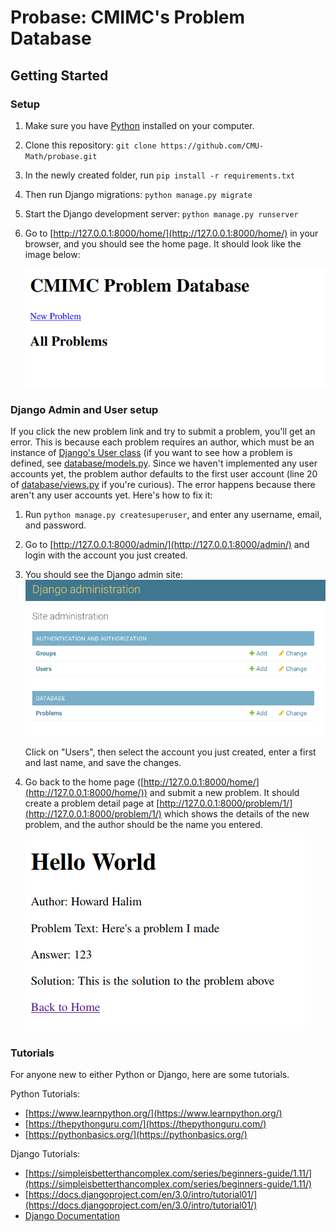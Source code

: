 # Probase: CMIMC's Problem Database

## Getting Started

### Setup
1. Make sure you have [Python](https://www.python.org/downloads/) installed on your computer.
2. Clone this repository: `git clone https://github.com/CMU-Math/probase.git`
3. In the newly created folder, run `pip install -r requirements.txt`
4. Then run Django migrations: `python manage.py migrate`
5. Start the Django development server: `python manage.py runserver`
6. Go to [http://127.0.0.1:8000/home/](http://127.0.0.1:8000/home/) in your browser, and you should see the home page. It should look like the image below:

    ![Home Page](static/img/homepage.png)

### Django Admin and User setup
If you click the new problem link and try to submit a problem, you'll get an error. This is because each problem requires an author, which must be an instance of [Django's User class](https://docs.djangoproject.com/en/3.0/ref/contrib/auth/) (if you want to see how a problem is defined, see [database/models.py](https://github.com/CMU-Math/probase/blob/master/database/models.py). Since we haven't implemented any user accounts yet, the problem author defaults to the first user account (line 20 of [database/views.py](https://github.com/CMU-Math/probase/blob/master/database/views.py) if you're curious). The error happens because there aren't any user accounts yet. Here's how to fix it:

1. Run `python manage.py createsuperuser`, and enter any username, email, and password.
2. Go to [http://127.0.0.1:8000/admin/](http://127.0.0.1:8000/admin/) and login with the account
you just created.
3. You should see the Django admin site:
    ![Django admin site](static/img/django-admin.png)
    
    Click on "Users", then select the account you just created, enter a first and last name, and save the changes.
4. Go back to the home page ([http://127.0.0.1:8000/home/](http://127.0.0.1:8000/home/)) and submit a new problem. It should create a problem detail page at [http://127.0.0.1:8000/problem/1/](http://127.0.0.1:8000/problem/1/) which shows the details of the new problem, and the author should be the name you entered.

    ![Problem detail page](static/img/problem-detail.png)

### Tutorials
For anyone new to either Python or Django, here are some tutorials.

Python Tutorials:
- [https://www.learnpython.org/](https://www.learnpython.org/)
- [https://thepythonguru.com/](https://thepythonguru.com/)
- [https://pythonbasics.org/](https://pythonbasics.org/)

Django Tutorials:
- [https://simpleisbetterthancomplex.com/series/beginners-guide/1.11/](https://simpleisbetterthancomplex.com/series/beginners-guide/1.11/)
- [https://docs.djangoproject.com/en/3.0/intro/tutorial01/](https://docs.djangoproject.com/en/3.0/intro/tutorial01/)
- [Django Documentation](https://docs.djangoproject.com/en/3.0/topics/)
